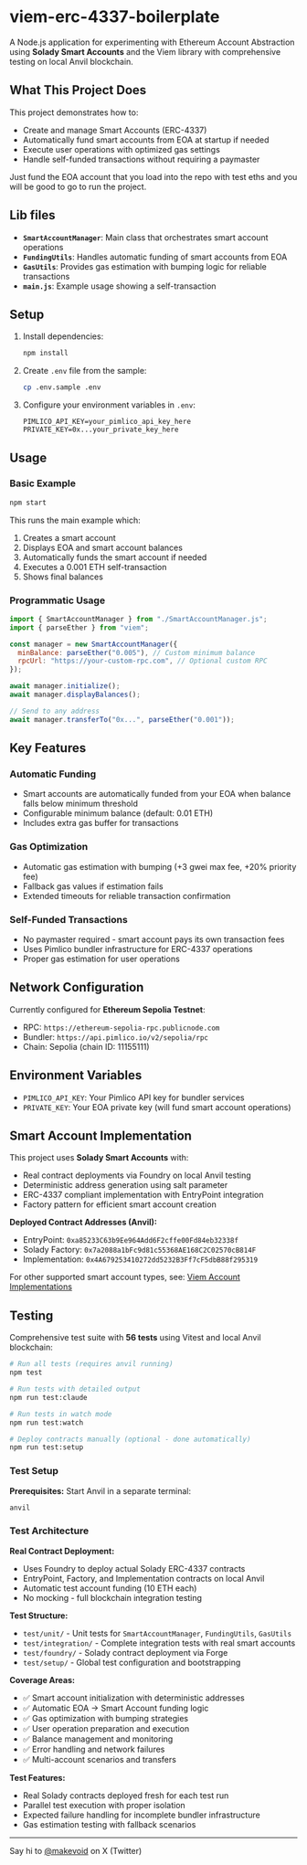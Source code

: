# viem-erc-4337-boilerplate

A Node.js application for experimenting with Ethereum Account Abstraction using **Solady Smart Accounts** and the Viem library with comprehensive testing on local Anvil blockchain.

## What This Project Does

This project demonstrates how to:
- Create and manage Smart Accounts (ERC-4337)
- Automatically fund smart accounts from EOA at startup if needed
- Execute user operations with optimized gas settings
- Handle self-funded transactions without requiring a paymaster

Just fund the EOA account that you load into the repo with test eths and you will be good to go to run the project.

## Lib files

- **`SmartAccountManager`**: Main class that orchestrates smart account operations
- **`FundingUtils`**: Handles automatic funding of smart accounts from EOA
- **`GasUtils`**: Provides gas estimation with bumping logic for reliable transactions
- **`main.js`**: Example usage showing a self-transaction

## Setup

1. Install dependencies:
   ```bash
   npm install
   ```

2. Create `.env` file from the sample:
   ```bash
   cp .env.sample .env
   ```

3. Configure your environment variables in `.env`:
   ```
   PIMLICO_API_KEY=your_pimlico_api_key_here
   PRIVATE_KEY=0x...your_private_key_here
   ```

## Usage

### Basic Example

```bash
npm start
```

This runs the main example which:
1. Creates a smart account
2. Displays EOA and smart account balances
3. Automatically funds the smart account if needed
4. Executes a 0.001 ETH self-transaction
5. Shows final balances

### Programmatic Usage

```javascript
import { SmartAccountManager } from "./SmartAccountManager.js";
import { parseEther } from "viem";

const manager = new SmartAccountManager({
  minBalance: parseEther("0.005"), // Custom minimum balance
  rpcUrl: "https://your-custom-rpc.com", // Optional custom RPC
});

await manager.initialize();
await manager.displayBalances();

// Send to any address
await manager.transferTo("0x...", parseEther("0.001"));
```

## Key Features

### Automatic Funding
- Smart accounts are automatically funded from your EOA when balance falls below minimum threshold
- Configurable minimum balance (default: 0.01 ETH)
- Includes extra gas buffer for transactions

### Gas Optimization
- Automatic gas estimation with bumping (+3 gwei max fee, +20% priority fee)
- Fallback gas values if estimation fails
- Extended timeouts for reliable transaction confirmation

### Self-Funded Transactions
- No paymaster required - smart account pays its own transaction fees
- Uses Pimlico bundler infrastructure for ERC-4337 operations
- Proper gas estimation for user operations

## Network Configuration

Currently configured for **Ethereum Sepolia Testnet**:
- RPC: `https://ethereum-sepolia-rpc.publicnode.com`
- Bundler: `https://api.pimlico.io/v2/sepolia/rpc`
- Chain: Sepolia (chain ID: 11155111)

## Environment Variables

- `PIMLICO_API_KEY`: Your Pimlico API key for bundler services
- `PRIVATE_KEY`: Your EOA private key (will fund smart account operations)

## Smart Account Implementation

This project uses **Solady Smart Accounts** with:
- Real contract deployments via Foundry on local Anvil testing
- Deterministic address generation using salt parameter
- ERC-4337 compliant implementation with EntryPoint integration
- Factory pattern for efficient smart account creation

**Deployed Contract Addresses (Anvil):**
- EntryPoint: `0xa85233C63b9Ee964Add6F2cffe00Fd84eb32338f`
- Solady Factory: `0x7a2088a1bFc9d81c55368AE168C2C02570cB814F`
- Implementation: `0x4A679253410272dd5232B3Ff7cF5dbB88f295319`

For other supported smart account types, see: [Viem Account Implementations](https://github.com/wevm/viem/tree/main/src/account-abstraction/accounts/implementations)

## Testing

Comprehensive test suite with **56 tests** using Vitest and local Anvil blockchain:

```bash
# Run all tests (requires anvil running)
npm test

# Run tests with detailed output
npm run test:claude

# Run tests in watch mode
npm run test:watch

# Deploy contracts manually (optional - done automatically)
npm run test:setup
```

### Test Setup

**Prerequisites:** Start Anvil in a separate terminal:
```bash
anvil
```

### Test Architecture

**Real Contract Deployment:**
- Uses Foundry to deploy actual Solady ERC-4337 contracts
- EntryPoint, Factory, and Implementation contracts on local Anvil
- Automatic test account funding (10 ETH each)
- No mocking - full blockchain integration testing

**Test Structure:**
- `test/unit/` - Unit tests for `SmartAccountManager`, `FundingUtils`, `GasUtils`
- `test/integration/` - Complete integration tests with real smart accounts
- `test/foundry/` - Solady contract deployment via Forge
- `test/setup/` - Global test configuration and bootstrapping

**Coverage Areas:**
- ✅ Smart account initialization with deterministic addresses
- ✅ Automatic EOA → Smart Account funding logic
- ✅ Gas optimization with bumping strategies
- ✅ User operation preparation and execution
- ✅ Balance management and monitoring
- ✅ Error handling and network failures
- ✅ Multi-account scenarios and transfers

**Test Features:**
- Real Solady contracts deployed fresh for each test run
- Parallel test execution with proper isolation
- Expected failure handling for incomplete bundler infrastructure
- Gas estimation testing with fallback scenarios


---

Say hi to [@makevoid](https://x.com/makevoid) on X (Twitter)

